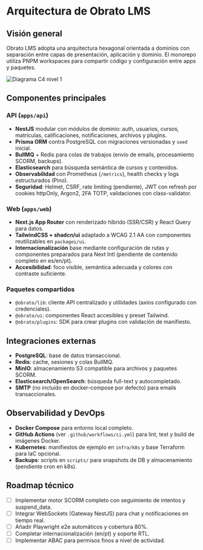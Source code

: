 # Arquitectura de Obrato LMS

## Visión general

Obrato LMS adopta una arquitectura hexagonal orientada a dominios con separación entre capas de
presentación, aplicación y dominio. El monorepo utiliza PNPM workspaces para compartir código y
configuración entre apps y paquetes.

![Diagrama C4 nivel 1](https://www.plantuml.com/plantuml/png/VP1DIi8m48NlUOenJk6Sps3QB4aKPIWL2gtXL3fb1YISV7SlN_JOJqOWm8QhE3qWlS_6QQLt-Bj0CRB0uZaGx9U4Rm4dYVlH1s1ctdVXLKiLrGQ8zDiRgfhAnSNbSJf5N1X--jdKXVRIlWCBz3h3gPIWwaQweJX-6_QuNIOg9xbjW1SnjX3Xy9QRrS1W00)

## Componentes principales

### API (`apps/api`)

- **NestJS** modular con módulos de dominio: auth, usuarios, cursos, matrículas, calificaciones,
  notificaciones, archivos y plugins.
- **Prisma ORM** contra PostgreSQL con migraciones versionadas y `seed` inicial.
- **BullMQ** + Redis para colas de trabajos (envío de emails, procesamiento SCORM, backups).
- **Elasticsearch** para búsqueda semántica de cursos y contenidos.
- **Observabilidad** con Prometheus (`/metrics`), health checks y logs estructurados (Pino).
- **Seguridad**: Helmet, CSRF, rate limiting (pendiente), JWT con refresh por cookies httpOnly,
  Argon2, 2FA TOTP, validaciones con class-validator.

### Web (`apps/web`)

- **Next.js App Router** con renderizado híbrido (SSR/CSR) y React Query para datos.
- **TailwindCSS + shadcn/ui** adaptado a WCAG 2.1 AA con componentes reutilizables en `packages/ui`.
- **Internacionalización** base mediante configuración de rutas y componentes preparados para Next
  Intl (pendiente de contenido completo en es/en/pt).
- **Accesibilidad**: foco visible, semántica adecuada y colores con contraste suficiente.

### Paquetes compartidos

- `@obrato/lib`: cliente API centralizado y utilidades (axios configurado con credenciales).
- `@obrato/ui`: componentes React accesibles y preset Tailwind.
- `@obrato/plugins`: SDK para crear plugins con validación de manifiesto.

## Integraciones externas

- **PostgreSQL**: base de datos transaccional.
- **Redis**: cache, sesiones y colas BullMQ.
- **MinIO**: almacenamiento S3 compatible para archivos y paquetes SCORM.
- **Elasticsearch/OpenSearch**: búsqueda full-text y autocompletado.
- **SMTP** (no incluido en docker-compose por defecto) para emails transaccionales.

## Observabilidad y DevOps

- **Docker Compose** para entorno local completo.
- **GitHub Actions** (ver `.github/workflows/ci.yml`) para lint, test y build de imágenes Docker.
- **Kubernetes**: manifiestos de ejemplo en `infra/k8s` y base Terraform para IaC opcional.
- **Backups**: scripts en `scripts/` para snapshots de DB y almacenamiento (pendiente cron en k8s).

## Roadmap técnico

- [ ] Implementar motor SCORM completo con seguimiento de intentos y suspend_data.
- [ ] Integrar WebSockets (Gateway NestJS) para chat y notificaciones en tiempo real.
- [ ] Añadir Playwright e2e automáticos y cobertura 80%.
- [ ] Completar internacionalización (en/pt) y soporte RTL.
- [ ] Implementar ABAC para permisos finos a nivel de actividad.
